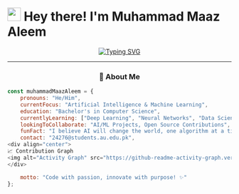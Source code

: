 # <img src="https://raw.githubusercontent.com/MartinHeinz/MartinHeinz/master/wave.gif" width="30px" height="30px" /> Hey there! I'm Muhammad Maaz Aleem

<div align="center">
  
[![Typing SVG](https://readme-typing-svg.herokuapp.com?font=Fira+Code&size=30&duration=3000&pause=1000&color=36BCF7&center=true&vCenter=true&width=600&lines=AI+Enthusiast+%F0%9F%A4%96;Computer+Science+Student+%F0%9F%8E%93;Future+Tech+Innovator+%F0%9F%9A%80;Problem+Solver+%F0%9F%A7%A9)](https://git.io/typing-svg)

</div>

---

<div align="center">
  
### 🌟 **About Me**

</div>

```javascript
const muhammadMaazAleem = {
    pronouns: "He/Him",
    currentFocus: "Artificial Intelligence & Machine Learning",
    education: "Bachelor's in Computer Science",
    currentlyLearning: ["Deep Learning", "Neural Networks", "Data Science"],
    lookingToCollaborate: "AI/ML Projects, Open Source Contributions",
    funFact: "I believe AI will change the world, one algorithm at a time! 🤖",
    contact: "24276@students.au.edu.pk",
<div align="center">
📈 Contribution Graph
<img alt="Activity Graph" src="https://github-readme-activity-graph.vercel.app/graph?username=MuhammadMaazAleem&amp;bg_color=1a1b27&amp;color=38bdae&amp;line=70a5fd&amp;point=bf91f3&amp;area=true&amp;hide_border=true">
</div>

    motto: "Code with passion, innovate with purpose! ✨"
};
